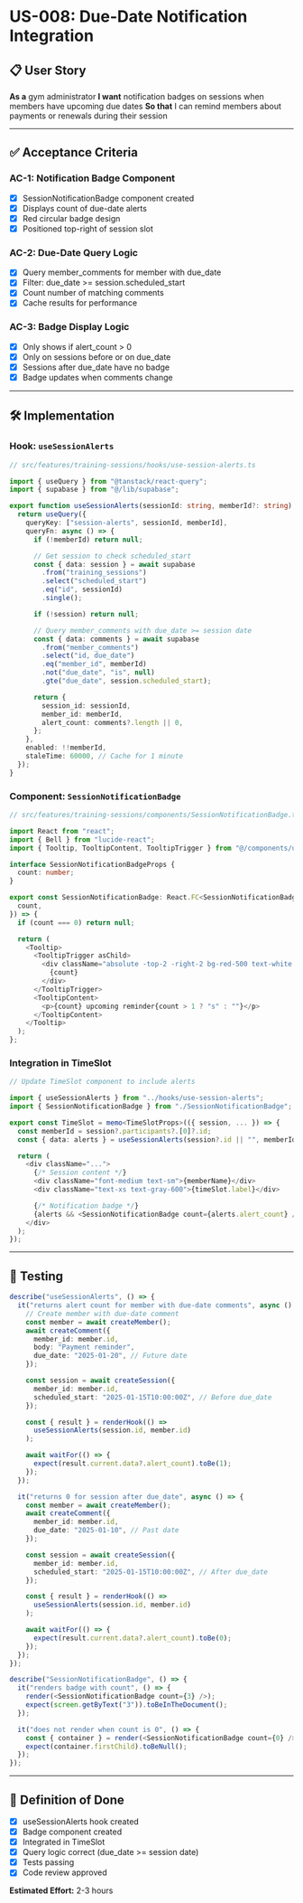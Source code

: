 # US-008: Due-Date Notification Integration

## 📋 User Story

**As a** gym administrator
**I want** notification badges on sessions when members have upcoming due dates
**So that** I can remind members about payments or renewals during their session

---

## ✅ Acceptance Criteria

### AC-1: Notification Badge Component

- [x] SessionNotificationBadge component created
- [x] Displays count of due-date alerts
- [x] Red circular badge design
- [x] Positioned top-right of session slot

### AC-2: Due-Date Query Logic

- [x] Query member_comments for member with due_date
- [x] Filter: due_date >= session.scheduled_start
- [x] Count number of matching comments
- [x] Cache results for performance

### AC-3: Badge Display Logic

- [x] Only shows if alert_count > 0
- [x] Only on sessions before or on due_date
- [x] Sessions after due_date have no badge
- [x] Badge updates when comments change

---

## 🛠️ Implementation

### Hook: `useSessionAlerts`

```typescript
// src/features/training-sessions/hooks/use-session-alerts.ts

import { useQuery } from "@tanstack/react-query";
import { supabase } from "@/lib/supabase";

export function useSessionAlerts(sessionId: string, memberId?: string) {
  return useQuery({
    queryKey: ["session-alerts", sessionId, memberId],
    queryFn: async () => {
      if (!memberId) return null;

      // Get session to check scheduled_start
      const { data: session } = await supabase
        .from("training_sessions")
        .select("scheduled_start")
        .eq("id", sessionId)
        .single();

      if (!session) return null;

      // Query member_comments with due_date >= session date
      const { data: comments } = await supabase
        .from("member_comments")
        .select("id, due_date")
        .eq("member_id", memberId)
        .not("due_date", "is", null)
        .gte("due_date", session.scheduled_start);

      return {
        session_id: sessionId,
        member_id: memberId,
        alert_count: comments?.length || 0,
      };
    },
    enabled: !!memberId,
    staleTime: 60000, // Cache for 1 minute
  });
}
```

### Component: `SessionNotificationBadge`

```typescript
// src/features/training-sessions/components/SessionNotificationBadge.tsx

import React from "react";
import { Bell } from "lucide-react";
import { Tooltip, TooltipContent, TooltipTrigger } from "@/components/ui/tooltip";

interface SessionNotificationBadgeProps {
  count: number;
}

export const SessionNotificationBadge: React.FC<SessionNotificationBadgeProps> = ({
  count,
}) => {
  if (count === 0) return null;

  return (
    <Tooltip>
      <TooltipTrigger asChild>
        <div className="absolute -top-2 -right-2 bg-red-500 text-white rounded-full h-6 w-6 flex items-center justify-center text-xs font-bold shadow-lg cursor-help">
          {count}
        </div>
      </TooltipTrigger>
      <TooltipContent>
        <p>{count} upcoming reminder{count > 1 ? "s" : ""}</p>
      </TooltipContent>
    </Tooltip>
  );
};
```

### Integration in TimeSlot

```typescript
// Update TimeSlot component to include alerts

import { useSessionAlerts } from "../hooks/use-session-alerts";
import { SessionNotificationBadge } from "./SessionNotificationBadge";

export const TimeSlot = memo<TimeSlotProps>(({ session, ... }) => {
  const memberId = session?.participants?.[0]?.id;
  const { data: alerts } = useSessionAlerts(session?.id || "", memberId);

  return (
    <div className="...">
      {/* Session content */}
      <div className="font-medium text-sm">{memberName}</div>
      <div className="text-xs text-gray-600">{timeSlot.label}</div>

      {/* Notification badge */}
      {alerts && <SessionNotificationBadge count={alerts.alert_count} />}
    </div>
  );
});
```

---

## 🧪 Testing

```typescript
describe("useSessionAlerts", () => {
  it("returns alert count for member with due-date comments", async () => {
    // Create member with due-date comment
    const member = await createMember();
    await createComment({
      member_id: member.id,
      body: "Payment reminder",
      due_date: "2025-01-20", // Future date
    });

    const session = await createSession({
      member_id: member.id,
      scheduled_start: "2025-01-15T10:00:00Z", // Before due_date
    });

    const { result } = renderHook(() =>
      useSessionAlerts(session.id, member.id)
    );

    await waitFor(() => {
      expect(result.current.data?.alert_count).toBe(1);
    });
  });

  it("returns 0 for session after due_date", async () => {
    const member = await createMember();
    await createComment({
      member_id: member.id,
      due_date: "2025-01-10", // Past date
    });

    const session = await createSession({
      member_id: member.id,
      scheduled_start: "2025-01-15T10:00:00Z", // After due_date
    });

    const { result } = renderHook(() =>
      useSessionAlerts(session.id, member.id)
    );

    await waitFor(() => {
      expect(result.current.data?.alert_count).toBe(0);
    });
  });
});

describe("SessionNotificationBadge", () => {
  it("renders badge with count", () => {
    render(<SessionNotificationBadge count={3} />);
    expect(screen.getByText("3")).toBeInTheDocument();
  });

  it("does not render when count is 0", () => {
    const { container } = render(<SessionNotificationBadge count={0} />);
    expect(container.firstChild).toBeNull();
  });
});
```

---

## 🎯 Definition of Done

- [x] useSessionAlerts hook created
- [x] Badge component created
- [x] Integrated in TimeSlot
- [x] Query logic correct (due_date >= session date)
- [x] Tests passing
- [x] Code review approved

**Estimated Effort:** 2-3 hours
